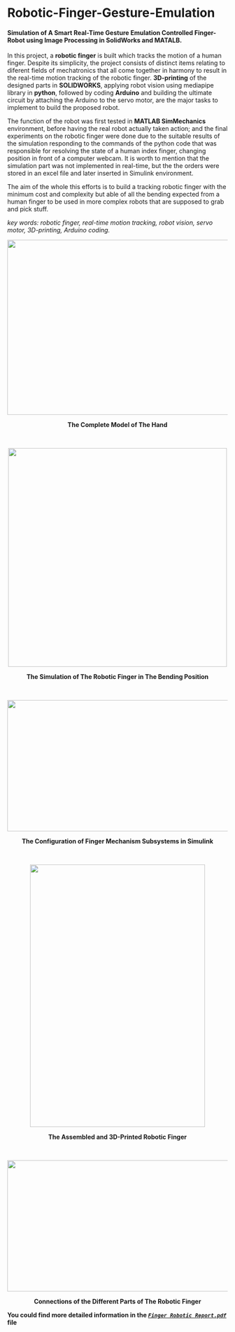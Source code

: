 # Robotic-Finger-Gesture-Emulation
#### Simulation of A Smart Real-Time Gesture Emulation Controlled Finger-Robot using Image Processing in SolidWorks and MATALB.

In this project, a **robotic finger** is built which tracks the motion of a human finger. Despite its simplicity, the project consists of distinct items relating to diferent fields of mechatronics that all come together in harmony to result in the real-time motion tracking of the robotic finger. **3D-printing** of the designed parts in **SOLIDWORKS**, applying robot vision using mediapipe library in **python**, followed by coding **Arduino** and building the ultimate circuit by attaching the Arduino to the servo motor, are the major tasks to implement to build the proposed robot.

The function of the robot was first tested in **MATLAB SimMechanics** environment, before having the real robot actually taken action; and the final experiments on the robotic finger were done due to the suitable results of the simulation responding to the commands of the python code that was responsible for resolving the state of a human index finger, changing position in front of a computer webcam. It is worth to mention that the simulation part was not implemented in real-time, but the the orders were stored in an excel file and later inserted in Simulink environment.

The aim of the whole this efforts is to build a tracking robotic finger with the minimum cost and complexity but able of all the bending expected from a human finger to be used in more complex robots that are supposed to grab and pick stuff.

*key words: robotic finger, real-time motion tracking, robot vision, servo motor, 3D-printing, Arduino coding.*

<p align="center">
<img src="https://user-images.githubusercontent.com/40741680/129809128-80a9be2c-2684-49bb-9bce-9014f8787eed.png" width="540" height="400">
</p>
<p align="center">
  <b>The Complete Model of The Hand</b>
</p>

<br />
<p align="center">
<img src="https://user-images.githubusercontent.com/40741680/129810295-c2c502c0-936c-4e0b-a447-2f9e006749f7.png" width="500" height="500">
</p>

<p align="center">
<b>The Simulation of The Robotic Finger in The Bending Position</b>
</p>

<br />

<p align="center">
<img src="https://user-images.githubusercontent.com/40741680/129811319-6553368f-5ddf-4f1c-b0f0-48e811acfcc7.png" width="800" height="300">
</p>
<p align="center">
<b>The Configuration of Finger Mechanism Subsystems in Simulink</b>
</p>

<br />
<p align="center">
<img src="https://user-images.githubusercontent.com/40741680/129809827-8650091e-56c9-4aab-a4fd-d1c823a71453.png" width="400" height="600">
</p>

<p align="center">
<b>The Assembled and 3D-Printed Robotic Finger</b>
</p>
<br />

<p align="center">
<img src="https://user-images.githubusercontent.com/40741680/129810085-94fdb0ed-04ed-4d4d-b155-e58f9d3b4bc3.png" width="700" height="300">
</p>

<p align="center">
<b>Connections of the Different Parts of The Robotic Finger</b>
</p>


**You could find more detailed information in the [*`Finger Robotic Report.pdf`*](https://github.com/mirhnius/Robotic-Finger-Gesture-Emulation/blob/main/Robotic%20Finger%20Report.pdf) file**
